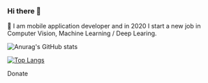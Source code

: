 ### Hi there 👋

💬  I am mobile application developer and in 2020 I start a new job in Computer Vision, Machine Learning / Deep Learing.

![Anurag's GitHub stats](https://github-readme-stats.vercel.app/api?username=ninenox-dev&show_icons=true&theme=dark)

[![Top Langs](https://github-readme-stats.vercel.app/api/top-langs/?username=ninenox-dev&layout=compact&theme=dark)](https://github.com/anuraghazra/github-readme-stats)

Donate
<div id="smart-button-container">
      <div style="text-align: center;">
        <div id="paypal-button-container"></div>
      </div>
    </div>
  <script src="https://www.paypal.com/sdk/js?client-id=ATC6bgJyn18Oq23tSyhiiIubO00hZs6gotnULXy2Dd_jk3Rwt2ra-HUh20olRkHIshb5qE9KZE_8lAlG&currency=USD" data-sdk-integration-source="button-factory"></script>
  <script>
    function initPayPalButton() {
      paypal.Buttons({
        style: {
          shape: 'pill',
          color: 'gold',
          layout: 'horizontal',
          label: 'paypal',
          
        },

        createOrder: function(data, actions) {
          return actions.order.create({
            purchase_units: [{"description":"Donate\n","amount":{"currency_code":"USD","value":5}}]
          });
        },

        onApprove: function(data, actions) {
          return actions.order.capture().then(function(details) {
            alert('Transaction completed by ' + details.payer.name.given_name + '!');
          });
        },

        onError: function(err) {
          console.log(err);
        }
      }).render('#paypal-button-container');
    }
    initPayPalButton();
  </script>
<!--
**ninenox-dev/ninenox-dev** is a ✨ _special_ ✨ repository because its `README.md` (this file) appears on your GitHub profile.

Here are some ideas to get you started:

- 🔭 I’m currently working on ...
- 🌱 I’m currently learning ...
- 👯 I’m looking to collaborate on ...
- 🤔 I’m looking for help with ...
- 💬 Ask me about ...
- 📫 How to reach me: ...
- 😄 Pronouns: ...
- ⚡ Fun fact: ...
-->




